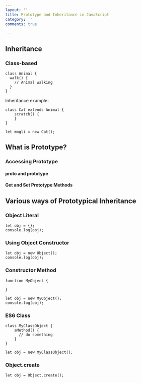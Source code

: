 ```yaml
---
layout: ''
title: Prototype and Inheritance in JavaScript
category: ''
comments: true

---
```

## Inheritance

### Class-based

    class Animal {
      walk() {
        // Animal walking
      }
    }

Inheritance example:

    class Cat extends Animal {
    	scratch() {
        }
    }
    
    let mogli = new Cat();

## What is Prototype?

### Accessing Prototype

#### **proto** and prototype

#### Get and Set Prototype Methods

## Various ways of Prototypical Inheritance

### Object Literal

    let obj = {};
    console.log(obj);

### Using Object Constructor

    let obj = new Object();
    console.log(obj);

### Constructor Method

    function MyObject {
    
    }
    
    let obj = new MyObject();
    console.log(obj);

### ES6 Class

    class MyClassObject {
    	aMethod() {
          // do something
        }
    }
    
    let obj = new MyClassObject();

### Object.create

    let obj = Object.create();